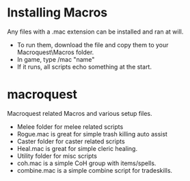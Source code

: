 Installing Macros
==========
Any files with a .mac extension can be installed and ran at will.
* To run them, download the file and copy them to your Macroquest\Macros folder.
* In game, type /mac "name"
* If it runs, all scripts echo something at the start.

macroquest
==========

Macroquest related Macros and various setup files.
* Melee folder for melee related scripts
*  Rogue.mac is great for simple trash killing auto assist
* Caster folder for caster related scripts
*  Heal.mac is great for simple cleric healing.
* Utility folder for misc scripts
*  coh.mac is a simple CoH group with items/spells.
*  combine.mac is a simple combine script for tradeskills.
